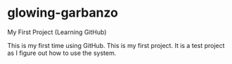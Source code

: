 # glowing-garbanzo
My First Project (Learning GitHub)

This is my first time using GitHub. This is my first project. It is a test project as I figure out how to use the system.
